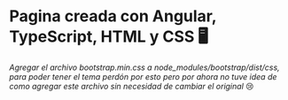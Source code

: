# Pagina creada con Angular, TypeScript, HTML y CSS 🖥

_Agregar el archivo bootstrap.min.css a node_modules/bootstrap/dist/css, para poder tener el tema perdón por esto pero por ahora no tuve idea de como agregar este archivo sin necesidad de
cambiar el original_ 😢
